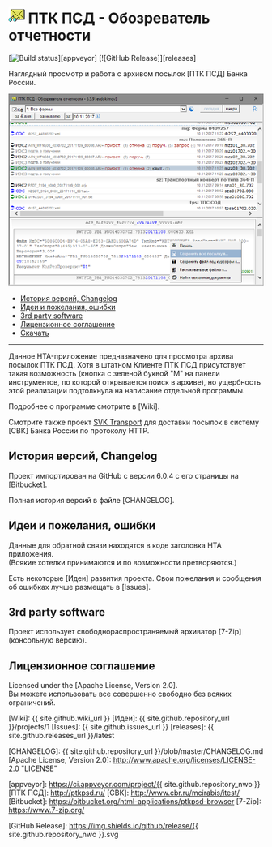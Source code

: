 # ![icon] ПТК ПСД - Обозреватель отчетности

[![Build status]][appveyor]
[![GitHub Release]][releases]

Наглядный просмотр и работа с архивом посылок [ПТК ПСД] 
Банка России.

![Рабочее окно приложения]

* [История версий, Changelog]
* [Идеи и пожелания, ошибки]
* [3rd party software]
* [Лицензионное соглашение]
* [Скачать]

-----

Данное HTA-приложение предназначено для просмотра архива посылок ПТК ПСД.
Хотя в штатном Клиенте ПТК ПСД присутствует такая возможность (кнопка с зеленой 
буквой "М" на панели инструментов, по которой открывается поиск в архиве), но 
ущербность этой реализации подтолкнула на написание отдельной программы.

Подробнее о программе смотрите в [Wiki].

Смотрите также проект [SVK Transport] для доставки посылок в систему [СВК] 
Банка России по протоколу HTTP.

## История версий, Changelog

Проект импортирован на GitHub с версии 6.0.4 с его страницы на 
[Bitbucket].

Полная история версий в файле [CHANGELOG].

## Идеи и пожелания, ошибки

Данные для обратной связи находятся в коде заголовка HTA приложения.  
(Всякие хотелки принимаются и по возможности претворяются.)

Есть некоторые [Идеи] развития проекта.
Свои пожелания и сообщения об ошибках лучше размещать в [Issues].

## 3rd party software

Проект использует свободнораспространяемый архиватор 
[7-Zip] (консольную версию).

## Лицензионное соглашение

Licensed under the [Apache License, Version 2.0].  
Вы можете использовать все совершенно свободно без всяких ограничений.

[История версий, Changelog]: #история-версий-changelog
[Идеи и пожелания, ошибки]: #идеи-и-пожелания-ошибки
[3rd party software]: #3rd-party-software
[Лицензионное соглашение]: #лицензионное-соглашение
[Скачать]: #download

[Wiki]: {{ site.github.wiki_url }}
[Идеи]: {{ site.github.repository_url }}/projects/1
[Issues]: {{ site.github.issues_url }}
[releases]: {{ site.github.releases_url }}/latest

[CHANGELOG]: {{ site.github.repository_url }}/blob/master/CHANGELOG.md
[Apache License, Version 2.0]: http://www.apache.org/licenses/LICENSE-2.0 "LICENSE"

[icon]: assets/images/ptkpsd.png
[Рабочее окно приложения]: assets/images/screen659.png

[SVK Transport]: /SVK-Transport-hta

[appveyor]: https://ci.appveyor.com/project/{{ site.github.repository_nwo }}
[ПТК ПСД]: http://ptkpsd.ru/
[СВК]: http://www.cbr.ru/mcirabis/itest/
[Bitbucket]: https://bitbucket.org/html-applications/ptkpsd-browser
[7-Zip]: https://www.7-zip.org/

[Build status]: https://ci.appveyor.com/api/projects/status/j011cbjlv4k6wirk?svg=true
[GitHub Release]: https://img.shields.io/github/release/{{ site.github.repository_nwo }}.svg
